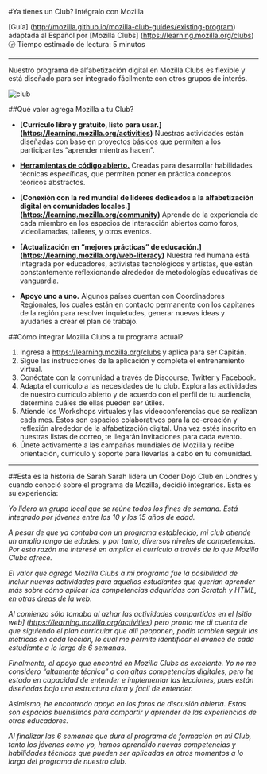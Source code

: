 #Ya tienes un Club? Intégralo con Mozilla

[Guía] (http://mozilla.github.io/mozilla-club-guides/existing-program) adaptada al Español por [Mozilla Clubs] (https://learning.mozilla.org/clubs)   
:clock230: Tiempo estimado de lectura: 5 minutos

***

Nuestro programa de alfabetización digital en Mozilla Clubs es flexible y está diseñado para ser integrado fácilmente con otros grupos de interés.  

![club](https://farm8.staticflickr.com/7471/26972336845_0cbfd3ae48_z.jpg)

##Qué valor agrega Mozilla a tu Club?

* **[Currículo libre y gratuito, listo para usar.] (https://learning.mozilla.org/activities)** Nuestras actividades están diseñadas con base en proyectos básicos que permiten a los participantes “aprender mientras hacen”.  

* **[Herramientas de código abierto.](https://learning.mozilla.org/tools)** Creadas para desarrollar habilidades técnicas específicas, que permiten poner en práctica conceptos teóricos abstractos. 

* **[Conexión con la red mundial de líderes dedicados a la alfabetización digital en comunidades locales.] (https://learning.mozilla.org/community)** Aprende de la experiencia de cada miembro en los espacios de  interacción abiertos como foros, videollamadas, talleres, y otros eventos.

* **[Actualización en “mejores prácticas” de educación.] (https://learning.mozilla.org/web-literacy)** Nuestra red humana está integrada por educadores, activistas tecnológicos y artistas, que están constantemente reflexionando alrededor de metodologías educativas de vanguardia. 

* **Apoyo uno a uno.** Algunos países cuentan con Coordinadores Regionales, los cuales están en contacto permanente con los capitanes de la región para resolver inquietudes, generar nuevas ideas y ayudarles a crear el plan de trabajo. 

##Cómo integrar Mozilla Clubs a tu programa actual?

1. Ingresa a https://learning.mozilla.org/clubs y aplica para ser Capitán. 
2. Sigue las instrucciones de la aplicación y completa el entrenamiento virtual.
3. Conéctate con la comunidad a través de Discourse, Twitter y Facebook.
4. Adapta el currículo a las necesidades de tu club. Explora las actividades de nuestro currículo abierto y de acuerdo con el perfil de tu audiencia, determina cuáles de ellas pueden ser útiles.   
5. Atiende los Workshops virtuales y las videoconferencias que se realizan cada mes.  Estos son espacios colaborativos para la co-creación y reflexión alrededor de la alfabetización digital. Una vez estés inscrito en nuestras listas de correo, te llegarán invitaciones para cada evento.
6. Únete activamente a las campañas mundiales de Mozilla y recibe orientación, currículo y soporte para llevarlas a cabo en tu comunidad.

***

##Esta es la historia de Sarah
Sarah lidera un Coder Dojo Club en Londres y cuando conoció sobre el programa de Mozilla, decidió integrarlos. Esta es su experiencia:

>
*Yo lidero un grupo local que se reúne todos los fines de semana. Está integrado por jóvenes entre los 10 y los 15 años de edad.*
>
*A pesar de que ya contaba con un programa establecido, mi club atiende un amplio rango de edades, y por tanto, diversos niveles de competencias. Por esta razón me interesé en ampliar  el currículo a través de lo que Mozilla Clubs ofrece.* 
>
*El valor que agregó Mozilla Clubs a mi programa fue la posibilidad de incluir nuevas actividades  para aquellos estudiantes que querían aprender más  sobre cómo aplicar las competencias adquiridas con Scratch y HTML, en otras áreas de la web.*
>
*Al comienzo sólo tomaba al azhar las actividades compartidas en el [sitio web] (https://learning.mozilla.org/activities) pero pronto me di cuenta de que siguiendo el plan curricular que alli peoponen, podia tambien seguir las métricas en cada lección, lo cual me permite identificar el avance de cada estudiante a lo largo de 6 semanas.*
>
*Finalmente, el apoyo que encontré en Mozilla Clubs es excelente. Yo no me considero “altamente técnica” o con altas competencias digitales, pero he estado en capacidad de entender e implementar las lecciones, pues están diseñadas bajo una estructura clara y fácil de  entender.* 
>
*Asimismo, he encontrado apoyo en los foros de discusión abierta. Estos son espacios buenísimos para compartir y aprender de las experiencias de otros educadores.*  
>
*Al finalizar las 6 semanas que dura el programa de formación en mi Club, tanto los jóvenes como yo, hemos aprendido nuevas competencias y habilidades técnicas que pueden ser aplicadas en otros momentos a lo largo del programa de nuestro club.* 

